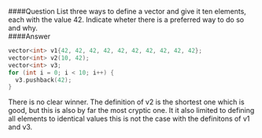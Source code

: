 ####Question
List three ways to define a vector and give it ten elements, each with the value 42. Indicate wheter there is a preferred way to do so and why.  
####Answer  
```cpp
vector<int> v1{42, 42, 42, 42, 42, 42, 42, 42, 42, 42};
vector<int> v2(10, 42);
vector<int> v3;
for (int i = 0; i < 10; i++) {
  v3.pushback(42);
}
```
There is no clear winner. The definition of v2 is the shortest one which is good, but this is also by far the most cryptic one. It it also limited to defining all elements to identical values this is not the case with the definitons of v1 and v3.  
